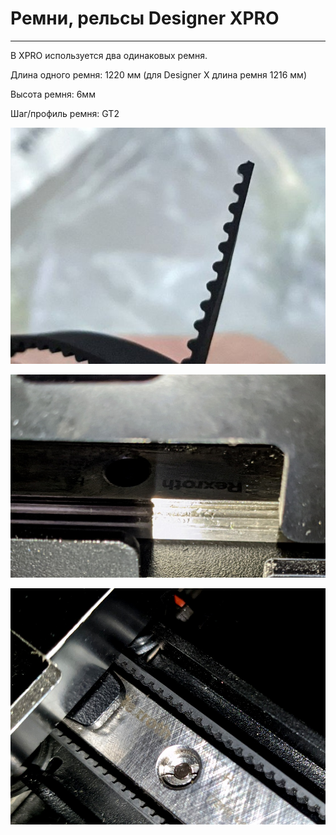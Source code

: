 # Ремни, рельсы Designer XPRO
---

В XPRO используется два одинаковых ремня.
 
Длина одного ремня: 1220 мм (для Designer X длина ремня 1216 мм)

Высота ремня: 6мм

Шаг/профиль ремня: GT2


![0_belt_XPRO](./img/0_belt_XPRO.jpg)

![1_belt_XPRO](./img/1_belt_XPRO.jpg)

![2_belt_XPRO](./img/2_belt_XPRO.jpg)



